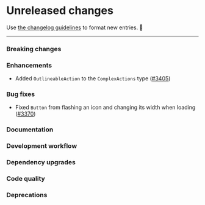 # Unreleased changes

Use [the changelog guidelines](https://git.io/polaris-changelog-guidelines) to format new entries. 💜

---

### Breaking changes

### Enhancements

- Added `OutlineableAction` to the `ComplexActions` type ([#3405](https://github.com/Shopify/polaris-react/pull/3405))

### Bug fixes

- Fixed `Button` from flashing an icon and changing its width when loading ([#3370](https://github.com/Shopify/polaris-react/pull/3370))

### Documentation

### Development workflow

### Dependency upgrades

### Code quality

### Deprecations
